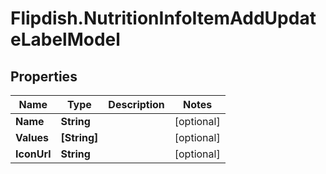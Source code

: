 # Flipdish.NutritionInfoItemAddUpdateLabelModel

## Properties

Name | Type | Description | Notes
------------ | ------------- | ------------- | -------------
**Name** | **String** |  | [optional] 
**Values** | **[String]** |  | [optional] 
**IconUrl** | **String** |  | [optional] 



